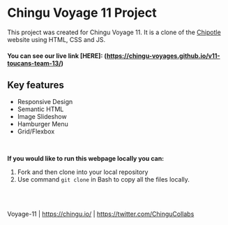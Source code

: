 # Chingu Voyage 11 Project

This project was created for Chingu Voyage 11. It is a clone of the [Chipotle](https://chipotle.com/) website using HTML, CSS and JS.
#### You can see our live link [HERE]: (https://chingu-voyages.github.io/v11-toucans-team-13/)

## Key features
* Responsive Design
* Semantic HTML
* Image Slideshow
* Hamburger Menu
* Grid/Flexbox

<br>

**If you would like to run this webpage locally you can:**
1. Fork and then clone into your local repository
2. Use command `git clone` in Bash to copy all the files locally.

<br>
<br>

Voyage-11 | https://chingu.io/ | https://twitter.com/ChinguCollabs
